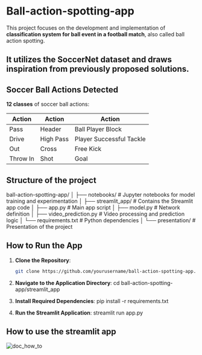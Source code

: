 # Ball-action-spotting-app
This project focuses on the development and implementation of **classification system for ball event in a football match**, also called ball action spotting.
## It utilizes the **SoccerNet dataset** and draws inspiration from previously proposed solutions.

## Soccer Ball Actions Detected
**12 classes** of soccer ball actions:

| **Action**                | **Action**                  | **Action**                 |
|---------------------------|-----------------------------|----------------------------|
| Pass                       | Header                      | Ball Player Block           |
| Drive                      | High Pass                   | Player Successful Tackle    |
| Out                        | Cross                       | Free Kick                   |
| Throw In                   | Shot                        | Goal                        |


## Structure of the project
ball-action-spotting-app/
│
├── notebooks/          # Jupyter notebooks for model training and experimentation
│
├── streamlit_app/      # Contains the Streamlit app code
│   ├── app.py          # Main app script
│   ├── model.py        # Network definition 
│   ├── video_prediction.py  # Video processing and prediction logic
│   └── requirements.txt     # Python dependencies
│
└── presentation/       # Presentation of the project

## How to Run the App

1. **Clone the Repository**:
   ```bash
   git clone https://github.com/yourusername/ball-action-spotting-app.git

2. **Navigate to the Application Directory**:
  cd ball-action-spotting-app/streamlit_app

4. **Install Required Dependencies**:
   pip install -r requirements.txt
   
6. **Run the Streamlit Application**:
   streamlit run app.py


## How to use the streamlit app
![doc_how_to](https://github.com/user-attachments/assets/fe6c031a-32d8-4101-b7c9-e1f31bce43cb)
